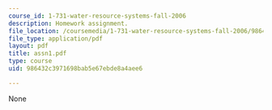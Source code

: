 ```yaml
---
course_id: 1-731-water-resource-systems-fall-2006
description: Homework assignment.
file_location: /coursemedia/1-731-water-resource-systems-fall-2006/986432c3971698bab5e67ebde8a4aee6_assn1.pdf
file_type: application/pdf
layout: pdf
title: assn1.pdf
type: course
uid: 986432c3971698bab5e67ebde8a4aee6

---
```

None